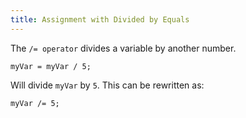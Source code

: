 ```yaml
---
title: Assignment with Divided by Equals
---
```

The `/= operator` divides a variable by another number.

    myVar = myVar / 5;

Will divide `myVar` by `5`. This can be rewritten as:

    myVar /= 5;